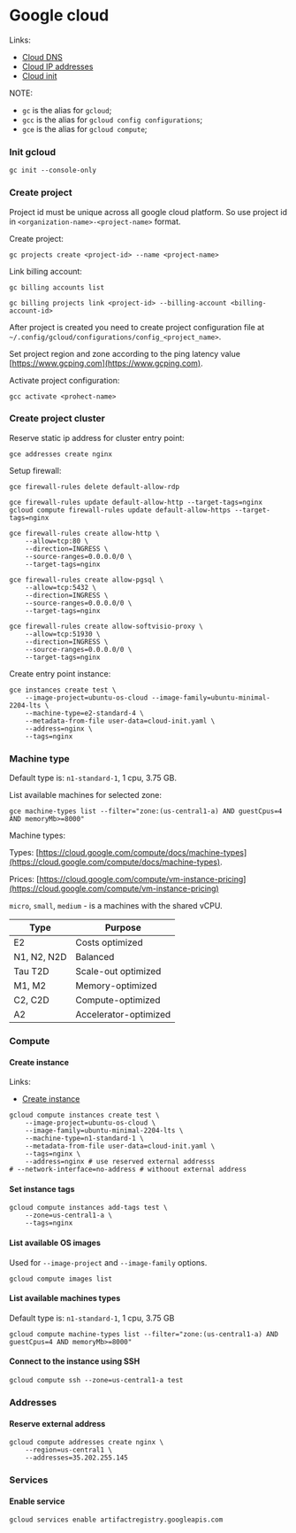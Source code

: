 # Google cloud

Links:

-   [Cloud DNS](https://cloud.google.com/compute/docs/internal-dns)
-   [Cloud IP addresses](https://cloud.google.com/compute/docs/ip-addresses)
-   [Cloud init](https://www.digitalocean.com/community/tutorials/an-introduction-to-cloud-config-scripting)

NOTE:

-   `gc` is the alias for `gcloud`;
-   `gcc` is the alias for `gcloud config configurations`;
-   `gce` is the alias for `gcloud compute`;

### Init gcloud

```shell
gc init --console-only
```

### Create project

Project id must be unique across all google cloud platform. So use project id in `<organization-name>-<project-name>` format.

Create project:

```shell
gc projects create <project-id> --name <project-name>
```

Link billing account:

```shell
gc billing accounts list

gc billing projects link <project-id> --billing-account <billing-account-id>
```

After project is created you need to create project configuration file at `~/.config/gcloud/configurations/config_<project_name>`.

Set project region and zone according to the ping latency value [https://www.gcping.com](https://www.gcping.com).

Activate project configuration:

```shell
gcc activate <prohect-name>
```

### Create project cluster

Reserve static ip address for cluster entry point:

```shell
gce addresses create nginx
```

Setup firewall:

```shell
gce firewall-rules delete default-allow-rdp

gce firewall-rules update default-allow-http --target-tags=nginx
gcloud compute firewall-rules update default-allow-https --target-tags=nginx
```

```shell
gce firewall-rules create allow-http \
    --allow=tcp:80 \
    --direction=INGRESS \
    --source-ranges=0.0.0.0/0 \
    --target-tags=nginx
```

```shell
gce firewall-rules create allow-pgsql \
    --allow=tcp:5432 \
    --direction=INGRESS \
    --source-ranges=0.0.0.0/0 \
    --target-tags=nginx
```

```shell
gce firewall-rules create allow-softvisio-proxy \
    --allow=tcp:51930 \
    --direction=INGRESS \
    --source-ranges=0.0.0.0/0 \
    --target-tags=nginx
```

Create entry point instance:

```shell
gce instances create test \
    --image-project=ubuntu-os-cloud --image-family=ubuntu-minimal-2204-lts \
    --machine-type=e2-standard-4 \
    --metadata-from-file user-data=cloud-init.yaml \
    --address=nginx \
    --tags=nginx
```

### Machine type

Default type is: `n1-standard-1`, 1 cpu, 3.75 GB.

List available machines for selected zone:

```shell
gce machine-types list --filter="zone:(us-central1-a) AND guestCpus=4 AND memoryMb>=8000"
```

Machine types:

Types: [https://cloud.google.com/compute/docs/machine-types](https://cloud.google.com/compute/docs/machine-types).

Prices: [https://cloud.google.com/compute/vm-instance-pricing](https://cloud.google.com/compute/vm-instance-pricing)

`micro`, `small`, `medium` - is a machines with the shared vCPU.

| Type        | Purpose               |
| ----------- | --------------------- |
| E2          | Costs optimized       |
| N1, N2, N2D | Balanced              |
| Tau T2D     | Scale-out optimized   |
| M1, M2      | Memory-optimized      |
| C2, C2D     | Compute-optimized     |
| A2          | Accelerator-optimized |

### Compute

#### Create instance

Links:

-   [Create instance](https://cloud.google.com/container-optimized-os/docs/how-to/create-configure-instance)

```shell
gcloud compute instances create test \
    --image-project=ubuntu-os-cloud \
    --image-family=ubuntu-minimal-2204-lts \
    --machine-type=n1-standard-1 \
    --metadata-from-file user-data=cloud-init.yaml \
    --tags=nginx \
    --address=nginx # use reserved external addresss
# --network-interface=no-address # withoout external address
```

#### Set instance tags

```shell
gcloud compute instances add-tags test \
    --zone=us-central1-a \
    --tags=nginx
```

#### List available OS images

Used for `--image-project` and `--image-family` options.

```shell
gcloud compute images list
```

#### List available machines types

Default type is: `n1-standard-1`, 1 cpu, 3.75 GB

```shell
gcloud compute machine-types list --filter="zone:(us-central1-a) AND guestCpus=4 AND memoryMb>=8000"
```

#### Connect to the instance using SSH

```shell
gcloud compute ssh --zone=us-central1-a test
```

### Addresses

#### Reserve external address

```shell
gcloud compute addresses create nginx \
    --region=us-central1 \
    --addresses=35.202.255.145
```

### Services

#### Enable service

```shell
gcloud services enable artifactregistry.googleapis.com
```

